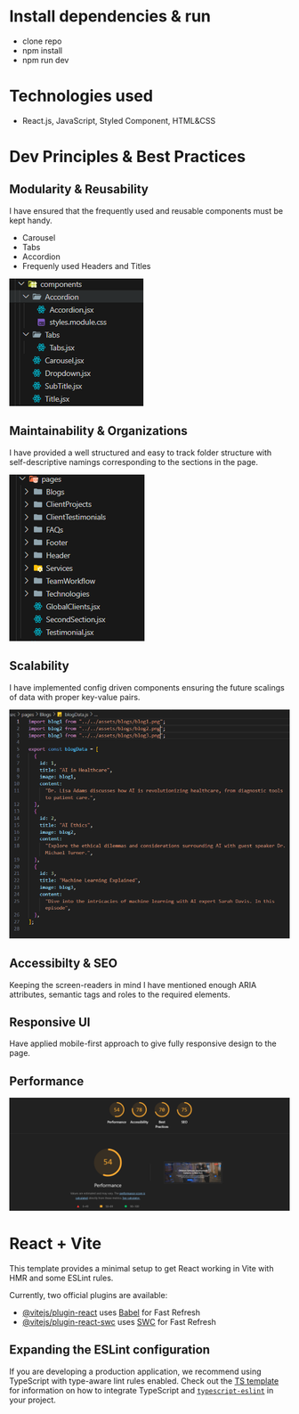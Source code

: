 # Install dependencies & run

* clone repo
* npm install
* npm run dev

# Technologies used

* React.js, JavaScript, Styled Component, HTML&CSS


# Dev Principles & Best Practices

## Modularity & Reusability

I have ensured that the frequently used and reusable components must be kept handy.

* Carousel
* Tabs
* Accordion
* Frequenly used Headers and Titles

![1754814102809](image/README/1754814102809.png)

## Maintainability & Organizations

I have provided a well structured and easy to track folder structure with self-descriptive namings corresponding to the sections in the page.

![1754814381076](image/README/1754814381076.png)

## Scalability

I have implemented config driven components ensuring the future scalings of data with proper key-value pairs.

![1754814531537](image/README/1754814531537.png)

## Accessibilty & SEO

Keeping the screen-readers in mind I have mentioned enough ARIA attributes, semantic tags and roles to the required elements.

## Responsive UI

Have applied mobile-first approach to give fully responsive design to the page.

## Performance 

![1754814904200](image/README/1754814904200.png)

# React + Vite

This template provides a minimal setup to get React working in Vite with HMR and some ESLint rules.

Currently, two official plugins are available:

- [@vitejs/plugin-react](https://github.com/vitejs/vite-plugin-react/blob/main/packages/plugin-react) uses [Babel](https://babeljs.io/) for Fast Refresh
- [@vitejs/plugin-react-swc](https://github.com/vitejs/vite-plugin-react/blob/main/packages/plugin-react-swc) uses [SWC](https://swc.rs/) for Fast Refresh

## Expanding the ESLint configuration

If you are developing a production application, we recommend using TypeScript with type-aware lint rules enabled. Check out the [TS template](https://github.com/vitejs/vite/tree/main/packages/create-vite/template-react-ts) for information on how to integrate TypeScript and [`typescript-eslint`](https://typescript-eslint.io) in your project.
